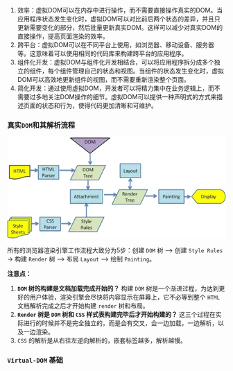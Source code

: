 1. 效率：虚拟DOM可以在内存中进行操作，而不需要直接操作真实的DOM。当应用程序状态发生变化时，虚拟DOM可以对比前后两个状态的差异，并且只更新需要变化的部分，然后批量更新真实DOM。这样可以减少对真实DOM的直接操作，提高页面渲染的效率。
1. 跨平台：虚拟DOM可以在不同平台上使用，如浏览器、移动设备、服务器等。这意味着可以使用相同的代码库来构建跨平台的应用程序。
1. 组件化开发：虚拟DOM与组件化开发相结合，可以将应用程序拆分成多个独立的组件，每个组件管理自己的状态和视图。当组件的状态发生变化时，虚拟DOM可以高效地更新组件的视图，而不需要重新渲染整个页面。
1. 简化开发：通过使用虚拟DOM，开发者可以将精力集中在业务逻辑上，而不需要过多地关注DOM操作的细节。虚拟DOM可以提供一种声明式的方式来描述页面的状态和行为，使得代码更加清晰和可维护。

### 真实`DOM`和其解析流程

![img](image/16c1e10922325215tplv-t2oaga2asx-jj-mark3024000q75.webp)

所有的浏览器渲染引擎工作流程大致分为5步：创建 `DOM` 树 —> 创建 `Style Rules` -> 构建 `Render` 树 —> 布局 `Layout` -—> 绘制 `Painting`。

**注意点：**

1. **`DOM` 树的构建是文档加载完成开始的？** 构建 `DOM` 树是一个渐进过程，为达到更好的用户体验，渲染引擎会尽快将内容显示在屏幕上，它不必等到整个 `HTML` 文档解析完成之后才开始构建 `render` 树和布局。
2. **`Render` 树是 `DOM` 树和 `CSS` 样式表构建完毕后才开始构建的？** 这三个过程在实际进行的时候并不是完全独立的，而是会有交叉，会一边加载，一边解析，以及一边渲染。
3. `CSS` 的解析是从右往左逆向解析的，嵌套标签越多，解析越慢。

### `Virtual-DOM` 基础



